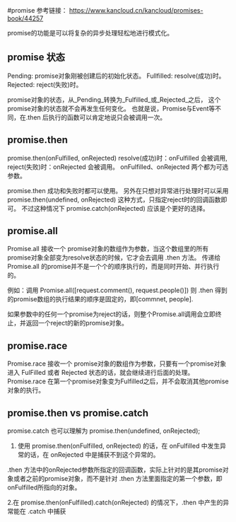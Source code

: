 #promise
参考链接： https://www.kancloud.cn/kancloud/promises-book/44257

promise的功能是可以将复杂的异步处理轻松地进行模式化。

## promise 状态
Pending: promise对象刚被创建后的初始化状态。
Fullfilled: resolve(成功)时。
Rejected: reject(失败)时。

promise对象的状态，从_Pending_转换为_Fulfilled_或_Rejected_之后， 这个promise对象的状态就不会再发生任何变化。
也就是说，Promise与Event等不同，在.then 后执行的函数可以肯定地说只会被调用一次。

## promise.then
promise.then(onFulfilled, onRejected)
resolve(成功)时：onFulfilled 会被调用,
reject(失败)时：onRejected 会被调用。
onFulfilled、onRejected 两个都为可选参数。

promise.then 成功和失败时都可以使用。 另外在只想对异常进行处理时可以采用 promise.then(undefined, onRejected) 这种方式，只指定reject时的回调函数即可。 不过这种情况下 promise.catch(onRejected) 应该是个更好的选择。

## promise.all
Promise.all 接收一个 promise对象的数组作为参数，当这个数组里的所有promise对象全部变为resolve状态的时候，它才会去调用 .then 方法。
传递给 Promise.all 的promise并不是一个个的顺序执行的，而是同时开始、并行执行的。

例如：调用 Promise.all([request.comment(), request.people()])
则 .then 得到的promise数组的执行结果的顺序是固定的，即[commnet, people].

如果参数中的任何一个promise为reject的话，则整个Promise.all调用会立即终止，并返回一个reject的新的promise对象。

## promise.race
Promise.race 接收一个 promise对象的数组作为参数，只要有一个promise对象进入 FulFilled 或者 Rejected 状态的话，就会继续进行后面的处理。
Promise.race 在第一个promise对象变为Fulfilled之后，并不会取消其他promise对象的执行。

## promise.then vs promise.catch
promise.catch 也可以理解为 promise.then(undefined, onRejected);

1. 使用  promise.then(onFulfilled, onRejected) 的话，在 onFulfilled 中发生异常的话，在 onRejected 中是捕获不到这个异常的。

.then 方法中的onRejected参数所指定的回调函数，实际上针对的是其promise对象或者之前的promise对象，而不是针对 .then 方法里面指定的第一个参数，即onFulfilled所指向的对象。

2.在 promise.then(onFulfilled).catch(onRejected) 的情况下，.then 中产生的异常能在 .catch 中捕获
